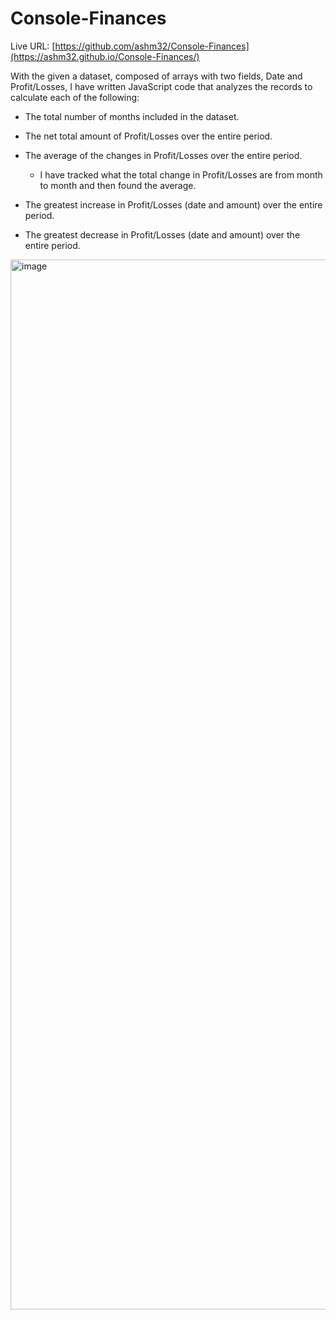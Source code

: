# Console-Finances
Live URL: [https://github.com/ashm32/Console-Finances](https://ashm32.github.io/Console-Finances/)

With the given a dataset, composed of arrays with two fields, Date and Profit/Losses, I have written JavaScript code that analyzes the records to calculate each of the following:

* The total number of months included in the dataset.

* The net total amount of Profit/Losses over the entire period.

* The average of the changes in Profit/Losses over the entire period.
  * I have tracked what the total change in Profit/Losses are from month to month and then found the average.

* The greatest increase in Profit/Losses (date and amount) over the entire period.

* The greatest decrease in Profit/Losses (date and amount) over the entire period.
<img width="1680" alt="image" src="https://user-images.githubusercontent.com/127209262/229301434-bc05bcb0-69c2-40b0-9419-810d31ef81fd.png">
